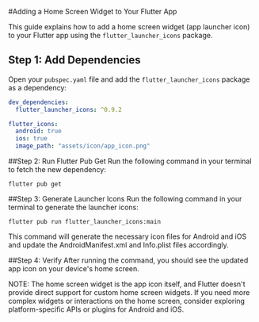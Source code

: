 #Adding a Home Screen Widget to Your Flutter App

This guide explains how to add a home screen widget (app launcher icon) to your Flutter app using the `flutter_launcher_icons` package.

## **Step 1: Add Dependencies**

Open your `pubspec.yaml` file and add the `flutter_launcher_icons` package as a dependency:

```yaml
dev_dependencies:
  flutter_launcher_icons: ^0.9.2

flutter_icons:
  android: true
  ios: true
  image_path: "assets/icon/app_icon.png"
```

##Step 2: Run Flutter Pub Get
Run the following command in your terminal to fetch the new dependency:
```
flutter pub get
```

##Step 3: Generate Launcher Icons
Run the following command in your terminal to generate the launcher icons:
```
flutter pub run flutter_launcher_icons:main
```
This command will generate the necessary icon files for Android and iOS and update the AndroidManifest.xml and Info.plist files accordingly.

##Step 4: Verify
After running the command, you should see the updated app icon on your device's home screen.

NOTE: The home screen widget is the app icon itself, and Flutter doesn't provide direct support for custom home screen widgets. If you need more complex widgets or interactions on the home screen, consider exploring platform-specific APIs or plugins for Android and iOS.

